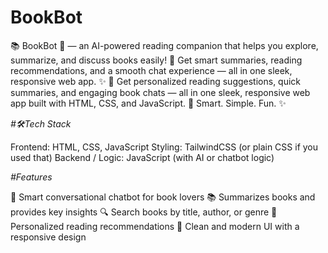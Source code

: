 # BookBot
📚 BookBot 🤖 — an AI-powered reading companion that helps you explore, summarize, and discuss books easily! 💬 Get smart summaries, reading recommendations, and a smooth chat experience — all in one sleek, responsive web app. ✨ 
 📖 Get personalized reading suggestions, quick summaries, and engaging book chats — all in one sleek, responsive web app built with HTML, CSS, and JavaScript. 🚀 Smart. Simple. Fun. ✨

*#🛠️Tech Stack*

Frontend: HTML, CSS, JavaScript
Styling: TailwindCSS (or plain CSS if you used that)
Backend / Logic: JavaScript (with AI or chatbot logic)

*#Features*

💬 Smart conversational chatbot for book lovers
📚 Summarizes books and provides key insights
🔍 Search books by title, author, or genre
🧭 Personalized reading recommendations
🎨 Clean and modern UI with a responsive design
